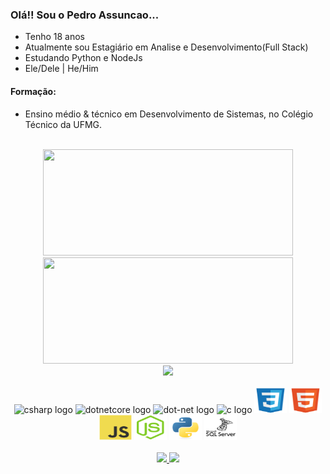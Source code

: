### Olá!! Sou o Pedro Assuncao...


<ul>
  <li>Tenho 18 anos</li>
  <li>Atualmente sou Estagiário em Analise e Desenvolvimento(Full Stack)</li>
  <li>Estudando Python e NodeJs</li>
  <li>Ele/Dele | He/Him</li>
</ul>

#### Formação:
- Ensino médio & técnico em Desenvolvimento de Sistemas, no Colégio Técnico da UFMG.

<br>

<div align="center">
  <a href="https://github.com/PedroHenAssuncao">
    <img height="170em" width = "400" src="https://github-readme-stats.vercel.app/api?username=PedroHenAssuncao&show_icons=true&theme=onedark&include_all_commits=true&count_private=true"/>
    <img height="170em" width = "400" src="https://github-readme-stats.vercel.app/api/top-langs/?username=PedroHenAssuncao&layout=compact&langs_count=7&theme=onedark"/>
    </br>
    <img height="180em" src="http://github-readme-streak-stats.herokuapp.com?user=PedroHenAssuncao&theme=onedark&date_format=j%20M%5B%20Y%5D"/>
  </a>
</div>

<div align="center" style="display: inline_block"><br>
  <img src="https://cdn.jsdelivr.net/gh/devicons/devicon/icons/csharp/csharp-original.svg" height="40" width="52" alt="csharp logo"  />
  <img src="https://cdn.jsdelivr.net/gh/devicons/devicon/icons/dotnetcore/dotnetcore-original.svg" height="40" width="52" alt="dotnetcore logo"  />
  <img src="https://cdn.jsdelivr.net/gh/devicons/devicon/icons/dot-net/dot-net-original.svg" height="40" width="52" alt="dot-net logo"  />
  <img src="https://cdn.jsdelivr.net/gh/devicons/devicon/icons/c/c-original.svg" height="40" width="52" alt="c logo"  />
  <img src="https://github.com/devicons/devicon/blob/master/icons/css3/css3-original.svg" height="40" width="52" alt="css logo"  />
  <img src="https://github.com/devicons/devicon/blob/master/icons/html5/html5-original.svg" height="40" width="52" alt="html logo"  />
  <img src="https://github.com/devicons/devicon/blob/master/icons/javascript/javascript-original.svg" height="40" width="52" alt="js logo"  />
  <img src="https://github.com/devicons/devicon/blob/master/icons/nodejs/nodejs-original.svg" height="40" width="52" alt="nodejs logo"  />
  <img src="https://github.com/devicons/devicon/blob/master/icons/python/python-original.svg" height="40" width="52" alt="python logo"  />
  <img src="https://github.com/devicons/devicon/blob/master/icons/microsoftsqlserver/microsoftsqlserver-plain-wordmark.svg" height="40" width="52" alt="sqlServer logo"  />
</div>

<br>

<div align="center"> 

  <a href="https://www.linkedin.com/in/pedro-henrique-assun%C3%A7%C3%A3o-2b9283206" target="_blank">
  <img width="140" src="https://img.shields.io/badge/-LinkedIn-%230077B5?style=for-the-badge&logo=linkedin&logoColor=white" target="_blank"> </a>  
  <a href="mailto:PedroHen.assuncao@gmail.com">
  <img width="110" src="https://img.shields.io/badge/-Gmail-%23333?style=for-the-badge&logo=gmail&logoColor=white" target="_blank"> </a>

</div>
